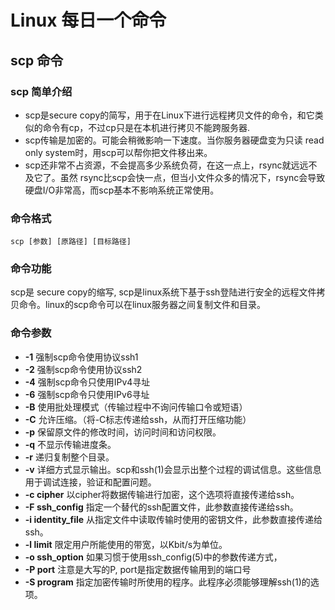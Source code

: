 # Linux 每日一个命令

## scp 命令


### scp 简单介绍
- scp是secure copy的简写，用于在Linux下进行远程拷贝文件的命令，和它类似的命令有cp，不过cp只是在本机进行拷贝不能跨服务器.
- scp传输是加密的。可能会稍微影响一下速度。当你服务器硬盘变为只读 read only system时，用scp可以帮你把文件移出来。
- scp还非常不占资源，不会提高多少系统负荷，在这一点上，rsync就远远不及它了。虽然 rsync比scp会快一点，但当小文件众多的情况下，rsync会导致硬盘I/O非常高，而scp基本不影响系统正常使用。

### 命令格式

```scp [参数] [原路径] [目标路径]```

### 命令功能

scp是 secure copy的缩写, scp是linux系统下基于ssh登陆进行安全的远程文件拷贝命令。linux的scp命令可以在linux服务器之间复制文件和目录。

### 命令参数

- **-1**  强制scp命令使用协议ssh1  
- **-2**  强制scp命令使用协议ssh2  
- **-4**  强制scp命令只使用IPv4寻址  
- **-6**  强制scp命令只使用IPv6寻址  
- **-B**  使用批处理模式（传输过程中不询问传输口令或短语）  
- **-C**  允许压缩。（将-C标志传递给ssh，从而打开压缩功能）  
- **-p** 保留原文件的修改时间，访问时间和访问权限。  
- **-q**  不显示传输进度条。  
- **-r**  递归复制整个目录。  
- **-v** 详细方式显示输出。scp和ssh(1)会显示出整个过程的调试信息。这些信息用于调试连接，验证和配置问题。   
- **-c cipher**  以cipher将数据传输进行加密，这个选项将直接传递给ssh。   
- **-F ssh_config**  指定一个替代的ssh配置文件，此参数直接传递给ssh。  
- **-i identity_file**  从指定文件中读取传输时使用的密钥文件，此参数直接传递给ssh。    
- **-l limit**  限定用户所能使用的带宽，以Kbit/s为单位。     
- **-o ssh_option**  如果习惯于使用ssh_config(5)中的参数传递方式，   
- **-P port**  注意是大写的P, port是指定数据传输用到的端口号   
- **-S program**  指定加密传输时所使用的程序。此程序必须能够理解ssh(1)的选项。


